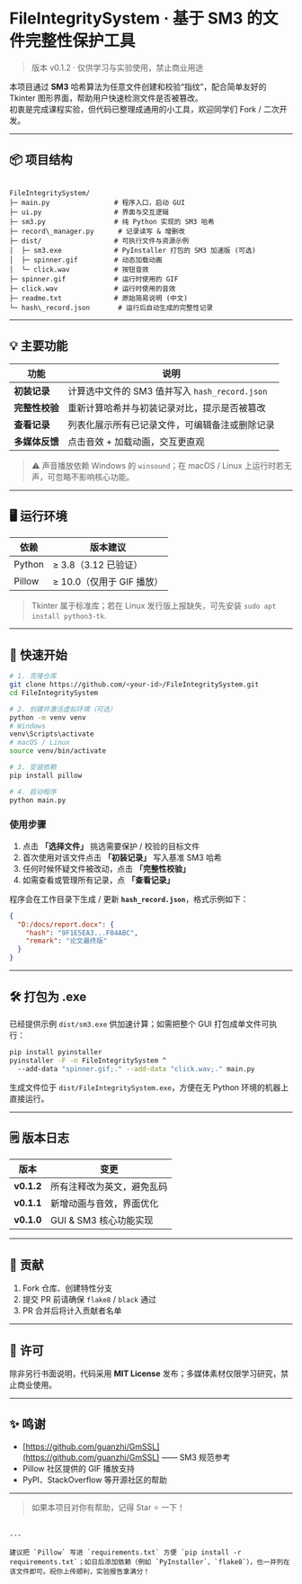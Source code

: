 # FileIntegritySystem · 基于 SM3 的文件完整性保护工具

> 版本 v0.1.2  · 仅供学习与实验使用，禁止商业用途  

本项目通过 **SM3** 哈希算法为任意文件创建和校验“指纹”，配合简单友好的 Tkinter 图形界面，帮助用户快速检测文件是否被篡改。  
初衷是完成课程实验，但代码已整理成通用的小工具，欢迎同学们 Fork / 二次开发。

---

## 📦 项目结构

```

FileIntegritySystem/
├─ main.py                # 程序入口，启动 GUI
├─ ui.py                  # 界面与交互逻辑
├─ sm3.py                 # 纯 Python 实现的 SM3 哈希
├─ record\_manager.py      # 记录读写 & 增删改
├─ dist/                  # 可执行文件与资源示例
│  ├─ sm3.exe             # PyInstaller 打包的 SM3 加速版 (可选)
│  ├─ spinner.gif         # 动态加载动画
│  └─ click.wav           # 按钮音效
├─ spinner.gif            # 运行时使用的 GIF
├─ click.wav              # 运行时使用的音效
├─ readme.txt             # 原始简易说明 (中文)
└─ hash\_record.json       # 运行后自动生成的完整性记录

````

---

## 💡 主要功能

| 功能 | 说明 |
|------|------|
| **初装记录** | 计算选中文件的 SM3 值并写入 `hash_record.json` |
| **完整性校验** | 重新计算哈希并与初装记录对比，提示是否被篡改 |
| **查看记录** | 列表化展示所有已记录文件，可编辑备注或删除记录 |
| **多媒体反馈** | 点击音效 + 加载动画，交互更直观 |

> ⚠️ 声音播放依赖 Windows 的 `winsound`；在 macOS / Linux 上运行时若无声，可忽略不影响核心功能。

---

## 🖥️ 运行环境

| 依赖 | 版本建议 |
|------|----------|
| Python | ≥ 3.8（3.12 已验证） |
| Pillow | ≥ 10.0（仅用于 GIF 播放） |

> Tkinter 属于标准库；若在 Linux 发行版上报缺失，可先安装 `sudo apt install python3-tk`.

---

## 🚀 快速开始

```bash
# 1. 克隆仓库
git clone https://github.com/<your-id>/FileIntegritySystem.git
cd FileIntegritySystem

# 2. 创建并激活虚拟环境（可选）
python -m venv venv
# Windows
venv\Scripts\activate
# macOS / Linux
source venv/bin/activate

# 3. 安装依赖
pip install pillow

# 4. 启动程序
python main.py
````

### 使用步骤

1. 点击 **「选择文件」** 挑选需要保护 / 校验的目标文件
2. 首次使用对该文件点击 **「初装记录」** 写入基准 SM3 哈希
3. 任何时候怀疑文件被改动，点击 **「完整性校验」**
4. 如需查看或管理所有记录，点 **「查看记录」**

程序会在工作目录下生成 / 更新 **`hash_record.json`**，格式示例如下：

```json
{
  "D:/docs/report.docx": {
    "hash": "9F1E5EA3...F04ABC",
    "remark": "论文最终版"
  }
}
```

---

## 🛠️ 打包为 .exe

已经提供示例 `dist/sm3.exe` 供加速计算；如需把整个 GUI 打包成单文件可执行：

```bash
pip install pyinstaller
pyinstaller -F -n FileIntegritySystem ^
  --add-data "spinner.gif;." --add-data "click.wav;." main.py
```

生成文件位于 `dist/FileIntegritySystem.exe`，方便在无 Python 环境的机器上直接运行。

---

## 🗒️ 版本日志

| 版本         | 变更               |
| ---------- | ---------------- |
| **v0.1.2** | 所有注释改为英文，避免乱码    |
| **v0.1.1** | 新增动画与音效，界面优化     |
| **v0.1.0** | GUI & SM3 核心功能实现 |

---

## 🤝 贡献

1. Fork 仓库、创建特性分支
2. 提交 PR 前请确保 `flake8` / `black` 通过
3. PR 合并后将计入贡献者名单

---

## 📜 许可

除非另行书面说明，代码采用 **MIT License** 发布；多媒体素材仅限学习研究，禁止商业使用。

---

## ✨ 鸣谢

* [https://github.com/guanzhi/GmSSL](https://github.com/guanzhi/GmSSL) —— SM3 规范参考
* Pillow 社区提供的 GIF 播放支持
* PyPI、StackOverflow 等开源社区的帮助

---

> 如果本项目对你有帮助，记得 Star ⭐ 一下！

```

---  

建议把 `Pillow` 写进 `requirements.txt` 方便 `pip install -r requirements.txt`；如日后添加依赖（例如 `PyInstaller`、`flake8`），也一并列在该文件即可。祝你上传顺利，实验报告拿满分！
```
